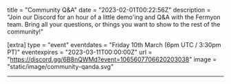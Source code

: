 title = "Community Q&A"
date = "2023-02-01T00:22:56Z"
description = "Join our Discord for an hour of a little demo'ing and Q&A with the Fermyon team. Bring all your questions, or things you want to show to the rest of the community!"

[extra]
type = "event"
eventdates = "Friday 10th March (6pm UTC / 3:30pm PT)"
eventexpires = "2023-03-11T00:00:00Z"
url = "https://discord.gg/6B8nQWMd?event=1065607706620203038"
image = "static/image/community-qanda.svg"

---

